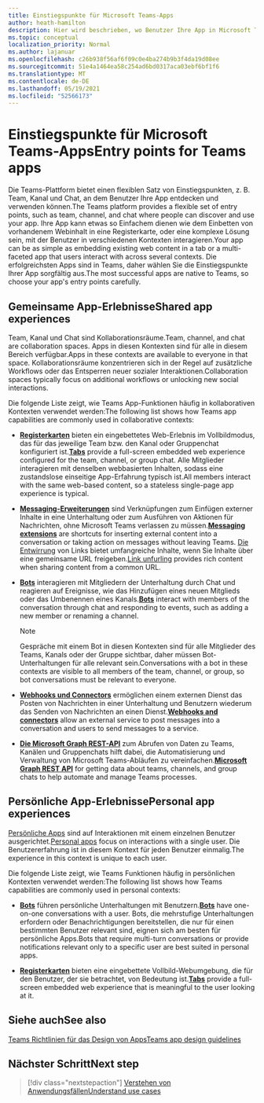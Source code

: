 ```yaml
---
title: Einstiegspunkte für Microsoft Teams-Apps
author: heath-hamilton
description: Hier wird beschrieben, wo Benutzer Ihre App in Microsoft Teams finden und verwenden können.
ms.topic: conceptual
localization_priority: Normal
ms.author: lajanuar
ms.openlocfilehash: c26b938f56af6f09c0e4ba274b9b3f4da19d08ee
ms.sourcegitcommit: 51e4a1464ea58c254ad6bd0317aca03ebf6bf1f6
ms.translationtype: MT
ms.contentlocale: de-DE
ms.lasthandoff: 05/19/2021
ms.locfileid: "52566173"
---
```

# <a name="entry-points-for-teams-apps"></a><span data-ttu-id="ebfaa-103">Einstiegspunkte für Microsoft Teams-Apps</span><span class="sxs-lookup"><span data-stu-id="ebfaa-103">Entry points for Teams apps</span></span>

<span data-ttu-id="ebfaa-104">Die Teams-Plattform bietet einen flexiblen Satz von Einstiegspunkten, z. B. Team, Kanal und Chat, an dem Benutzer Ihre App entdecken und verwenden können.</span><span class="sxs-lookup"><span data-stu-id="ebfaa-104">The Teams platform provides a flexible set of entry points, such as team, channel, and chat where people can discover and use your app.</span></span> <span data-ttu-id="ebfaa-105">Ihre App kann etwas so Einfachem dienen wie dem Einbetten von vorhandenem Webinhalt in eine Registerkarte, oder eine komplexe Lösung sein, mit der Benutzer in verschiedenen Kontexten interagieren.</span><span class="sxs-lookup"><span data-stu-id="ebfaa-105">Your app can be as simple as embedding existing web content in a tab or a multi-faceted app that users interact with across several contexts.</span></span>
<span data-ttu-id="ebfaa-106">Die erfolgreichsten Apps sind in Teams, daher wählen Sie die Einstiegspunkte Ihrer App sorgfältig aus.</span><span class="sxs-lookup"><span data-stu-id="ebfaa-106">The most successful apps are native to Teams, so choose your app's entry points carefully.</span></span>

## <a name="shared-app-experiences"></a><span data-ttu-id="ebfaa-107">Gemeinsame App-Erlebnisse</span><span class="sxs-lookup"><span data-stu-id="ebfaa-107">Shared app experiences</span></span>

<span data-ttu-id="ebfaa-108">Team, Kanal und Chat sind Kollaborationsräume.</span><span class="sxs-lookup"><span data-stu-id="ebfaa-108">Team, channel, and chat are collaboration spaces.</span></span> <span data-ttu-id="ebfaa-109">Apps in diesen Kontexten sind für alle in diesem Bereich verfügbar.</span><span class="sxs-lookup"><span data-stu-id="ebfaa-109">Apps in these contexts are available to everyone in that space.</span></span> <span data-ttu-id="ebfaa-110">Kollaborationsräume konzentrieren sich in der Regel auf zusätzliche Workflows oder das Entsperren neuer sozialer Interaktionen.</span><span class="sxs-lookup"><span data-stu-id="ebfaa-110">Collaboration spaces typically focus on additional workflows or unlocking new social interactions.</span></span>

<span data-ttu-id="ebfaa-111">Die folgende Liste zeigt, wie Teams App-Funktionen häufig in kollaborativen Kontexten verwendet werden:</span><span class="sxs-lookup"><span data-stu-id="ebfaa-111">The following list shows how Teams app capabilities are commonly used in collaborative contexts:</span></span>

* <span data-ttu-id="ebfaa-112">[**Registerkarten**](~/tabs/what-are-tabs.md) bieten ein eingebettetes Web-Erlebnis im Vollbildmodus, das für das jeweilige Team bzw. den Kanal oder Gruppenchat konfiguriert ist.</span><span class="sxs-lookup"><span data-stu-id="ebfaa-112">[**Tabs**](~/tabs/what-are-tabs.md) provide a full-screen embedded web experience configured for the team, channel, or group chat.</span></span> <span data-ttu-id="ebfaa-113">Alle Mitglieder interagieren mit denselben webbasierten Inhalten, sodass eine zustandslose einseitige App-Erfahrung typisch ist.</span><span class="sxs-lookup"><span data-stu-id="ebfaa-113">All members interact with the same web-based content, so a stateless single-page app experience is typical.</span></span>

* <span data-ttu-id="ebfaa-114">[**Messaging-Erweiterungen**](~/messaging-extensions/what-are-messaging-extensions.md) sind Verknüpfungen zum Einfügen externer Inhalte in eine Unterhaltung oder zum Ausführen von Aktionen für Nachrichten, ohne Microsoft Teams verlassen zu müssen.</span><span class="sxs-lookup"><span data-stu-id="ebfaa-114">[**Messaging extensions**](~/messaging-extensions/what-are-messaging-extensions.md) are shortcuts for inserting external content into a conversation or taking action on messages without leaving Teams.</span></span> <span data-ttu-id="ebfaa-115">[Die Entwirrung](~/messaging-extensions/how-to/link-unfurling.md) von Links bietet umfangreiche Inhalte, wenn Sie Inhalte über eine gemeinsame URL freigeben.</span><span class="sxs-lookup"><span data-stu-id="ebfaa-115">[Link unfurling](~/messaging-extensions/how-to/link-unfurling.md) provides rich content when sharing content from a common URL.</span></span>

* <span data-ttu-id="ebfaa-116">[**Bots**](~/bots/what-are-bots.md) interagieren mit Mitgliedern der Unterhaltung durch Chat und reagieren auf Ereignisse, wie das Hinzufügen eines neuen Mitglieds oder das Umbenennen eines Kanals.</span><span class="sxs-lookup"><span data-stu-id="ebfaa-116">[**Bots**](~/bots/what-are-bots.md) interact with members of the conversation through chat and responding to events, such as adding a new member or renaming a channel.</span></span> 
   > [!NOTE]
   > <span data-ttu-id="ebfaa-117">Gespräche mit einem Bot in diesen Kontexten sind für alle Mitglieder des Teams, Kanals oder der Gruppe sichtbar, daher müssen Bot-Unterhaltungen für alle relevant sein.</span><span class="sxs-lookup"><span data-stu-id="ebfaa-117">Conversations with a bot in these contexts are visible to all members of the team, channel, or group, so bot conversations must be relevant to everyone.</span></span>

* <span data-ttu-id="ebfaa-118">[**Webhooks und Connectors**](~/webhooks-and-connectors/what-are-webhooks-and-connectors.md) ermöglichen einem externen Dienst das Posten von Nachrichten in einer Unterhaltung und Benutzern wiederum das Senden von Nachrichten an einen Dienst.</span><span class="sxs-lookup"><span data-stu-id="ebfaa-118">[**Webhooks and connectors**](~/webhooks-and-connectors/what-are-webhooks-and-connectors.md) allow an external service to post messages into a conversation and users to send messages to a service.</span></span>

* <span data-ttu-id="ebfaa-119">[**Die Microsoft Graph REST-API**](/graph/teams-concept-overview) zum Abrufen von Daten zu Teams, Kanälen und Gruppenchats hilft dabei, die Automatisierung und Verwaltung von Microsoft Teams-Abläufen zu vereinfachen.</span><span class="sxs-lookup"><span data-stu-id="ebfaa-119">[**Microsoft Graph REST API**](/graph/teams-concept-overview) for getting data about teams, channels, and group chats to help automate and manage Teams processes.</span></span>

## <a name="personal-app-experiences"></a><span data-ttu-id="ebfaa-120">Persönliche App-Erlebnisse</span><span class="sxs-lookup"><span data-stu-id="ebfaa-120">Personal app experiences</span></span>

<span data-ttu-id="ebfaa-121">[Persönliche Apps](../concepts/design/personal-apps.md) sind auf Interaktionen mit einem einzelnen Benutzer ausgerichtet.</span><span class="sxs-lookup"><span data-stu-id="ebfaa-121">[Personal apps](../concepts/design/personal-apps.md) focus on interactions with a single user.</span></span> <span data-ttu-id="ebfaa-122">Die Benutzererfahrung ist in diesem Kontext für jeden Benutzer einmalig.</span><span class="sxs-lookup"><span data-stu-id="ebfaa-122">The experience in this context is unique to each user.</span></span>

<span data-ttu-id="ebfaa-123">Die folgende Liste zeigt, wie Teams Funktionen häufig in persönlichen Kontexten verwendet werden:</span><span class="sxs-lookup"><span data-stu-id="ebfaa-123">The following list shows how Teams capabilities are commonly used in personal contexts:</span></span>

* <span data-ttu-id="ebfaa-124">[**Bots**](~/bots/what-are-bots.md) führen persönliche Unterhaltungen mit Benutzern.</span><span class="sxs-lookup"><span data-stu-id="ebfaa-124">[**Bots**](~/bots/what-are-bots.md) have one-on-one conversations with a user.</span></span> <span data-ttu-id="ebfaa-125">Bots, die mehrstufige Unterhaltungen erfordern oder Benachrichtigungen bereitstellen, die nur für einen bestimmten Benutzer relevant sind, eignen sich am besten für persönliche Apps.</span><span class="sxs-lookup"><span data-stu-id="ebfaa-125">Bots that require multi-turn conversations or provide notifications relevant only to a specific user are best suited in personal apps.</span></span>

* <span data-ttu-id="ebfaa-126">[**Registerkarten**](~/tabs/what-are-tabs.md) bieten eine eingebettete Vollbild-Webumgebung, die für den Benutzer, der sie betrachtet, von Bedeutung ist.</span><span class="sxs-lookup"><span data-stu-id="ebfaa-126">[**Tabs**](~/tabs/what-are-tabs.md) provide a full-screen embedded web experience that is meaningful to the user looking at it.</span></span>

## <a name="see-also"></a><span data-ttu-id="ebfaa-127">Siehe auch</span><span class="sxs-lookup"><span data-stu-id="ebfaa-127">See also</span></span>

[<span data-ttu-id="ebfaa-128">Teams Richtlinien für das Design von Apps</span><span class="sxs-lookup"><span data-stu-id="ebfaa-128">Teams app design guidelines</span></span>](../concepts/design/design-teams-app-overview.md)

## <a name="next-step"></a><span data-ttu-id="ebfaa-129">Nächster Schritt</span><span class="sxs-lookup"><span data-stu-id="ebfaa-129">Next step</span></span>

> [!div class="nextstepaction"]
> [<span data-ttu-id="ebfaa-130">Verstehen von Anwendungsfällen</span><span class="sxs-lookup"><span data-stu-id="ebfaa-130">Understand use cases</span></span>](../concepts/design/understand-use-cases.md)

